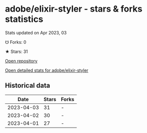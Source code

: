 # adobe/elixir-styler - stars & forks statistics

Stats updated on Apr 2023, 03

☋ Forks: 0

★ Stars: 31

[Open repository](https://github.com/adobe/elixir-styler)

[Open detailed stats for adobe/elixir-styler](https://reviewgithub.com/rep/adobe/elixir-styler)

## Historical data
| Date | Stars | Forks |
|------|-------|-------|
| 2023-04-03 | 31 | - | 
| 2023-04-02 | 30 | - | 
| 2023-04-01 | 27 | - | 

